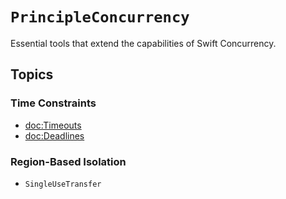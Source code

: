 # ``PrincipleConcurrency``

Essential tools that extend the capabilities of Swift Concurrency.

## Topics

### Time Constraints

- <doc:Timeouts>
- <doc:Deadlines>

### Region-Based Isolation

- ``SingleUseTransfer``
